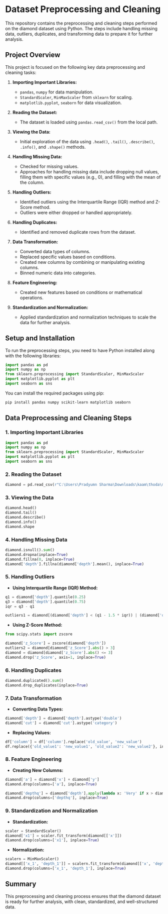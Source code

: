 
# Dataset Preprocessing and Cleaning

This repository contains the preprocessing and cleaning steps performed on the diamond dataset using Python. The steps include handling missing data, outliers, duplicates, and transforming data to prepare it for further analysis.

## Project Overview

This project is focused on the following key data preprocessing and cleaning tasks:

1. **Importing Important Libraries:** 
   - `pandas`, `numpy` for data manipulation.
   - `StandardScaler`, `MinMaxScaler` from `sklearn` for scaling.
   - `matplotlib.pyplot`, `seaborn` for data visualization.

2. **Reading the Dataset:**
   - The dataset is loaded using `pandas.read_csv()` from the local path.

3. **Viewing the Data:**
   - Initial exploration of the data using `.head()`, `.tail()`, `.describe()`, `.info()`, and `.shape()` methods.

4. **Handling Missing Data:**
   - Checked for missing values.
   - Approaches for handling missing data include dropping null values, filling them with specific values (e.g., 0), and filling with the mean of the column.

5. **Handling Outliers:**
   - Identified outliers using the Interquartile Range (IQR) method and Z-Score method.
   - Outliers were either dropped or handled appropriately.

6. **Handling Duplicates:**
   - Identified and removed duplicate rows from the dataset.

7. **Data Transformation:**
   - Converted data types of columns.
   - Replaced specific values based on conditions.
   - Created new columns by combining or manipulating existing columns.
   - Binned numeric data into categories.

8. **Feature Engineering:**
   - Created new features based on conditions or mathematical operations.

9. **Standardization and Normalization:**
   - Applied standardization and normalization techniques to scale the data for further analysis.

## Setup and Installation

To run the preprocessing steps, you need to have Python installed along with the following libraries:

```python
import pandas as pd
import numpy as np
from sklearn.preprocessing import StandardScaler, MinMaxScaler
import matplotlib.pyplot as plt
import seaborn as sns
```

You can install the required packages using pip:

```bash
pip install pandas numpy scikit-learn matplotlib seaborn
```

## Data Preprocessing and Cleaning Steps

### 1. Importing Important Libraries
```python
import pandas as pd
import numpy as np
from sklearn.preprocessing import StandardScaler, MinMaxScaler
import matplotlib.pyplot as plt
import seaborn as sns
```

### 2. Reading the Dataset
```python
diamond = pd.read_csv(r"C:\Users\Pradyumn Sharma\Downloads\kaam\thoda\ml\seaborn\diamonds.csv")
```

### 3. Viewing the Data
```python
diamond.head()
diamond.tail()
diamond.describe()
diamond.info()
diamond.shape
```

### 4. Handling Missing Data
```python
diamond.isnull().sum()
diamond.dropna(inplace=True)
diamond.fillna(0, inplace=True)
diamond['depth'].fillna(diamond['depth'].mean(), inplace=True)
```

### 5. Handling Outliers
- **Using Interquartile Range (IQR) Method:**
```python
q1 = diamond['depth'].quantile(0.25)
q3 = diamond['depth'].quantile(0.75)
iqr = q3 - q1

outliers1 = diamond[(diamond['depth'] < (q1 - 1.5 * iqr)) | (diamond['depth'] > (q3 + 1.5 * iqr))]
```

- **Using Z-Score Method:**
```python
from scipy.stats import zscore

diamond['z_Score'] = zscore(diamond['depth'])
outliers2 = diamond[diamond['z_Score'].abs() > 3]
diamond = diamond[diamond['z_Score'].abs() <= 3]
diamond.drop('z_Score', axis=1, inplace=True)
```

### 6. Handling Duplicates
```python
diamond.duplicated().sum()
diamond.drop_duplicates(inplace=True)
```

### 7. Data Transformation
- **Converting Data Types:**
```python
diamond['depth'] = diamond['depth'].astype('double')
diamond['cut'] = diamond['cut'].astype('category')
```

- **Replacing Values:**
```python
df['column'] = df['column'].replace('old_value', 'new_value')
df.replace({'old_value1': 'new_value1', 'old_value2': 'new_value2'}, inplace=True)
```

### 8. Feature Engineering
- **Creating New Columns:**
```python
diamond['a'] = diamond['x'] + diamond['y']
diamond.drop(columns=['a'], inplace=True)

diamond['depthq'] = diamond['depth'].apply(lambda x: 'Very' if x > diamond['depth'].mean() else 'Okay')
diamond.drop(columns=['depthq'], inplace=True)
```

### 9. Standardization and Normalization
- **Standardization:**
```python
scaler = StandardScaler()
diamond['x1'] = scaler.fit_transform(diamond[['x']])
diamond.drop(columns=['x1'], inplace=True)
```

- **Normalization:**
```python
scalern = MinMaxScaler()
diamond[['x_1', 'depth_1']] = scalern.fit_transform(diamond[['x', 'depth']])
diamond.drop(columns=['x_1', 'depth_1'], inplace=True)
```

## Summary

This preprocessing and cleaning process ensures that the diamond dataset is ready for further analysis, with clean, standardized, and well-structured data.
